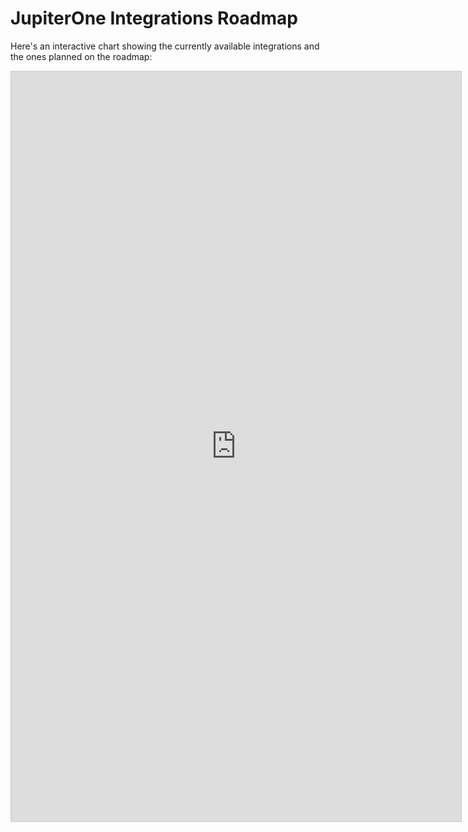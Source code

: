 # JupiterOne Integrations Roadmap

Here's an interactive chart showing the currently available integrations and the
ones planned on the roadmap:

<iframe src="https://my.mindnode.com/3ZAoPp5ZDyQwCGqZDUYNxhWX1mgZyzPpsAm4gs62/em#619,60,-2" frameborder="0" marginheight="0" marginwidth="0" style="border: 1px solid rgb(204, 204, 204); width: 720px; height: 1200px;" onmousewheel=""></iframe>